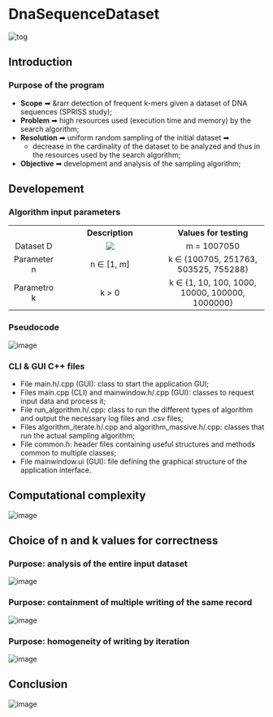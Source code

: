 # DnaSequenceDataset
 
![tog](https://github.com/bertonfederico/DnaSequenceDataset/assets/105301467/375cb744-3c7b-44f7-bc64-e25b4fe6a70b)

## Introduction
### Purpose of the program 
* **Scope** ➡ &rarr detection of frequent k-mers given a dataset of DNA sequences (SPRISS study);
* **Problem** ➡ high resources used (execution time and memory) by the search algorithm;
* **Resolution** ➡ uniform random sampling of the initial dataset ➡ 
  * decrease in the cardinality of the dataset to be analyzed and thus in the resources used by the search algorithm;
* **Objective** ➡ development and analysis of the sampling algorithm;

## Developement
### Algorithm input parameters
<table align="center">
	<tr align="center">
  		<th></th>
		<th>Description</th>
		<th>Values for testing</th>
	</tr>
	<tr align="center">
  		<td>Dataset D</td>
		<td width=40%><img src="https://github.com/bertonfederico/DnaSequenceDataset/assets/105301467/fb37ce7f-a3dd-401b-a6b7-9f1f5a8f781a" </img> </td>
		<td>m = 1007050</td>
	</tr>
 	<tr align="center">
  		<td>Parameter n</td>
		<td>n ∈ [1, m]</td>
		<td>k ∈ {100705, 251763, 503525, 755288}</td>
	</tr>
 	<tr align="center">
  		<td>Parametro k</td>
		<td>k > 0</td>
		<td>k ∈ {1, 10, 100, 1000, 10000, 100000, 1000000}</td>
	</tr>
</table>

### Pseudocode
![image](https://github.com/bertonfederico/DnaSequenceDataset/assets/105301467/09fac551-c03e-49c7-8142-9eba70e36b1f)

### CLI & GUI C++ files
* File main.h/.cpp (GUI): class to start the application GUI;
* Files main.cpp (CLI) and mainwindow.h/.cpp (GUI): classes to request input data and process it;
* File run_algorithm.h/.cpp: class to run the different types of algorithm and output the necessary log files and .csv files;
* Files algorithm_iterate.h/.cpp and algorithm_massive.h/.cpp: classes that run the actual sampling algorithm;
* File common.h: header files containing useful structures and methods common to multiple classes;
* File mainwindow.ui (GUI): file defining the graphical structure of the application interface.


## Computational complexity
![image](https://github.com/bertonfederico/DnaSequenceDataset/assets/105301467/67927a1b-4400-4d9b-913a-7f38056a03e4)

## Choice of n and k values for correctness
### Purpose: analysis of the entire input dataset
![image](https://github.com/bertonfederico/DnaSequenceDataset/assets/105301467/70fa56e5-67a9-4b41-9a66-6157351aa0d8)

### Purpose: containment of multiple writing of the same record
![image](https://github.com/bertonfederico/DnaSequenceDataset/assets/105301467/ecbdd8ac-4342-4eda-93ea-3f84a8f08d61)

### Purpose: homogeneity of writing by iteration
![image](https://github.com/bertonfederico/DnaSequenceDataset/assets/105301467/7b8ecb97-c40e-471f-88ff-120527ce76a2)


## Conclusion
![image](https://github.com/bertonfederico/DnaSequenceDataset/assets/105301467/639193d6-717c-4949-889d-a14a2c192119)




